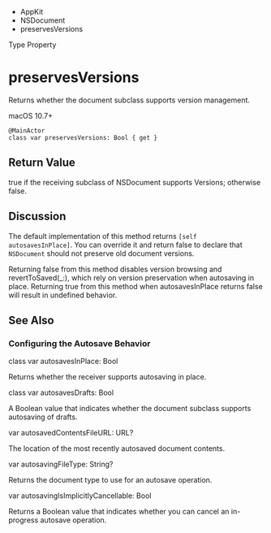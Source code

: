 

- AppKit
- NSDocument
-  preservesVersions 

Type Property

# preservesVersions

Returns whether the document subclass supports version management.

macOS 10.7+

``` source
@MainActor
class var preservesVersions: Bool { get }
```

## Return Value

true if the receiving subclass of NSDocument supports Versions; otherwise false.

## Discussion

The default implementation of this method returns `[self autosavesInPlace]`. You can override it and return false to declare that `NSDocument` should not preserve old document versions.

Returning false from this method disables version browsing and revertToSaved(_:), which rely on version preservation when autosaving in place. Returning true from this method when autosavesInPlace returns false will result in undefined behavior.

## See Also

### Configuring the Autosave Behavior

class var autosavesInPlace: Bool

Returns whether the receiver supports autosaving in place.

class var autosavesDrafts: Bool

A Boolean value that indicates whether the document subclass supports autosaving of drafts.

var autosavedContentsFileURL: URL?

The location of the most recently autosaved document contents.

var autosavingFileType: String?

Returns the document type to use for an autosave operation.

var autosavingIsImplicitlyCancellable: Bool

Returns a Boolean value that indicates whether you can cancel an in-progress autosave operation.

